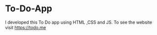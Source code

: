 # To-Do-App
I  developed this  To Do app using HTML ,CSS  and JS. To see the website visit https://todo.me
